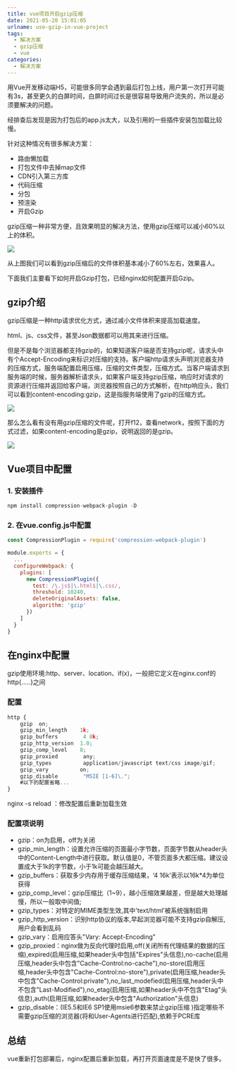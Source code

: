 ```yaml
---
title: vue项目开启gzip压缩
date: 2021-05-20 15:01:05
urlname: use-gzip-in-vue-project
tags:
  - 解决方案
  - gzip压缩
  - vue
categories:
  - 解决方案
---
```

用Vue开发移动端H5，可能很多同学会遇到最后打包上线，用户第一次打开可能有3s，甚至更久的白屏时间，白屏时间过长是很容易导致用户流失的，所以是必须要解决的问题。

经排查后发现是因为打包后的app.js太大，以及引用的一些插件安装包加载比较慢。

针对这种情况有很多解决方案：
- 路由懒加载
- 打包文件中去掉map文件
- CDN引入第三方库
- 代码压缩
- 分包
- 预渲染
- 开启Gzip

gzip压缩一种非常方便，且效果明显的解决方法，使用gzip压缩可以减小60%以上的体积。

![](https://gitee.com/HanpengChen/blog-images/raw/master/blogImages/2021/summer/20210520152024.png)

从上图我们可以看到gzip压缩后的文件体积基本减小了60%左右，效果喜人。

下面我们主要看下如何开启Gzip打包，已经nginx如何配置开启Gzip。

## gzip介绍
gzip压缩是一种http请求优化方式，通过减小文件体积来提高加载速度。

html、js、css文件，甚至Json数据都可以用其来进行压缩。

但是不是每个浏览器都支持gzip的，如果知道客户端是否支持gzip呢，请求头中有个Accept-Encoding来标识对压缩的支持。客户端http请求头声明浏览器支持的压缩方式，服务端配置启用压缩，压缩的文件类型，压缩方式。当客户端请求到服务端的时候，服务器解析请求头，如果客户端支持gzip压缩，响应时对请求的资源进行压缩并返回给客户端，浏览器按照自己的方式解析，在http响应头，我们可以看到content-encoding:gzip，这是指服务端使用了gzip的压缩方式。

![](https://gitee.com/HanpengChen/blog-images/raw/master/blogImages/2021/summer/20210520152903.png)

那么怎么看有没有用gzip压缩的文件呢，打开f12，查看network，按照下面的方式过滤，如果content-encoding是gzip，说明返回的是gzip。

![](https://gitee.com/HanpengChen/blog-images/raw/master/blogImages/2021/summer/20210520153445.png)

## Vue项目中配置

### 1. 安装插件

```js
npm install compression-webpack-plugin -D
```

### 2. 在vue.config.js中配置

```js
const CompressionPlugin = require('compression-webpack-plugin')

module.exports = {
  ...
  configureWebpack: {
    plugins: [
      new CompressionPlugin({
        test: /\.js$|\.html$|\.css/,
        threshold: 10240,
        deleteOriginalAssets: false,
        algorithm: 'gzip'
      })
    ]
  }
}
```


## 在nginx中配置
gzip使用环境:http、server、location、if(x)，一般把它定义在nginx.conf的http{…..}之间

### 配置
```js
http {
    gzip  on;
    gzip_min_length    1k;
    gzip_buffers        4 8k;
    gzip_http_version  1.0;
    gzip_comp_level    8;
    gzip_proxied        any;
    gzip_types          application/javascript text/css image/gif;
    gzip_vary          on;
    gzip_disable        "MSIE [1-6]\.";
    #以下的配置省略...
}
```

nginx -s reload ：修改配置后重新加载生效

### 配置项说明
- gzip：on为启用，off为关闭
- gzip_min_length：设置允许压缩的页面最小字节数，页面字节数从header头中的Content-Length中进行获取。默认值是0，不管页面多大都压缩。建议设置成大于1k的字节数，小于1k可能会越压越大。
- gzip_buffers：获取多少内存用于缓存压缩结果，‘4 16k’表示以16k*4为单位获得
- gzip_comp_level：gzip压缩比（1~9），越小压缩效果越差，但是越大处理越慢，所以一般取中间值;
- gzip_types：对特定的MIME类型生效,其中'text/html’被系统强制启用
- gzip_http_version：识别http协议的版本,早起浏览器可能不支持gzip自解压,用户会看到乱码
- gzip_vary：启用应答头"Vary: Accept-Encoding"
- gzip_proxied：nginx做为反向代理时启用,off(关闭所有代理结果的数据的压缩),expired(启用压缩,如果header头中包括"Expires"头信息),no-cache(启用压缩,header头中包含"Cache-Control:no-cache"),no-store(启用压缩,header头中包含"Cache-Control:no-store"),private(启用压缩,header头中包含"Cache-Control:private"),no_last_modefied(启用压缩,header头中不包含"Last-Modified"),no_etag(启用压缩,如果header头中不包含"Etag"头信息),auth(启用压缩,如果header头中包含"Authorization"头信息)
- gzip_disable：(IE5.5和IE6 SP1使用msie6参数来禁止gzip压缩 )指定哪些不需要gzip压缩的浏览器(将和User-Agents进行匹配),依赖于PCRE库


## 总结
vue重新打包部署后，nginx配置后重新加载，再打开页面速度是不是快了很多。